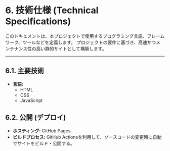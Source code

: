 # 6. 技術仕様 (Technical Specifications)

このドキュメントは、本プロジェクトで使用するプログラミング言語、フレームワーク、ツールなどを定義します。
プロジェクトの要件に基づき、高速かつメンテナンス性の高い静的サイトとして構築します。

---

## 6.1. 主要技術

- **言語:**
    - HTML
    - CSS
    - JavaScript

## 6.2. 公開 (デプロイ)

- **ホスティング:** GitHub Pages
- **ビルドプロセス:** GitHub Actionsを利用して、ソースコードの変更時に自動でサイトをビルド・公開する。